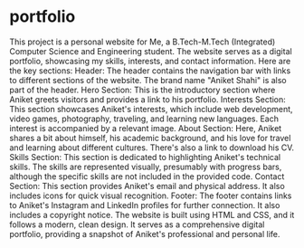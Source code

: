# portfolio
This project is a personal website for Me, a B.Tech-M.Tech (Integrated) Computer Science and Engineering student. The website serves as a digital portfolio, showcasing my skills, interests, and contact information. Here are the key sections:
Header: The header contains the navigation bar with links to different sections of the website. The brand name "Aniket Shahi" is also part of the header.
Hero Section: This is the introductory section where Aniket greets visitors and provides a link to his portfolio.
Interests Section: This section showcases Aniket's interests, which include web development, video games, photography, traveling, and learning new languages. Each interest is accompanied by a relevant image.
About Section: Here, Aniket shares a bit about himself, his academic background, and his love for travel and learning about different cultures. There's also a link to download his CV.
Skills Section: This section is dedicated to highlighting Aniket's technical skills. The skills are represented visually, presumably with progress bars, although the specific skills are not included in the provided code.
Contact Section: This section provides Aniket's email and physical address. It also includes icons for quick visual recognition.
Footer: The footer contains links to Aniket's Instagram and LinkedIn profiles for further connection. It also includes a copyright notice.
The website is built using HTML and CSS, and it follows a modern, clean design. It serves as a comprehensive digital portfolio, providing a snapshot of Aniket's professional and personal life.
